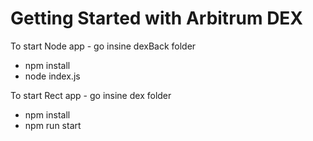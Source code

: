 # Getting Started with Arbitrum DEX

To start Node app - go insine dexBack folder
 - npm install
- node index.js

To start Rect app - go insine dex folder
 - npm install
-  npm run start

